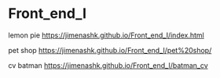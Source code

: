 # Front_end_I


lemon pie https://jimenashk.github.io/Front_end_I/index.html

pet shop https://jimenashk.github.io/Front_end_I/pet%20shop/

cv batman https://jimenashk.github.io/Front_end_I/batman_cv

